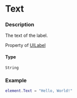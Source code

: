 # Text

### Description

The text of the label.

Property of [UILabel](/classes/UILabel/)

#### Type

`String`

### Example

```lua
element.Text = "Hello, World!"
```
